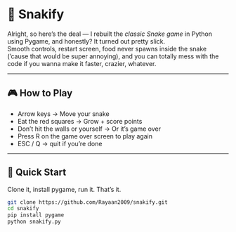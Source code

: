 # 🐍 Snakify  

Alright, so here’s the deal — I rebuilt the *classic Snake game* in Python using Pygame, and honestly? It turned out pretty slick.  
Smooth controls, restart screen, food never spawns inside the snake (’cause that would be super annoying), and you can totally mess with the code if you wanna make it faster, crazier, whatever.  


---

## 🎮 How to Play
- Arrow keys → Move your snake  
- Eat the red squares → Grow + score points  
- Don’t hit the walls or yourself → Or it’s game over  
- Press R on the game over screen to play again  
- ESC / Q → quit if you’re done

---

## 🚀 Quick Start
Clone it, install pygame, run it. That’s it.  

```bash
git clone https://github.com/Rayaan2009/snakify.git
cd snakify
pip install pygame
python snakify.py
